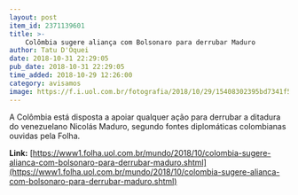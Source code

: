 ```yaml
---
layout: post
item_id: 2371139601
title: >-
    Colômbia sugere aliança com Bolsonaro para derrubar Maduro
author: Tatu D'Oquei
date: 2018-10-31 22:29:05
pub_date: 2018-10-31 22:29:05
time_added: 2018-10-29 12:26:00
category: avisamos
image: https://f.i.uol.com.br/fotografia/2018/10/29/15408302395bd7341f515cd_1540830239_3x2_rt.jpg
---
```


A Colômbia está disposta a apoiar qualquer ação para derrubar a ditadura do venezuelano Nicolás Maduro, segundo fontes diplomáticas colombianas ouvidas pela Folha.

**Link:** [https://www1.folha.uol.com.br/mundo/2018/10/colombia-sugere-alianca-com-bolsonaro-para-derrubar-maduro.shtml](https://www1.folha.uol.com.br/mundo/2018/10/colombia-sugere-alianca-com-bolsonaro-para-derrubar-maduro.shtml)


